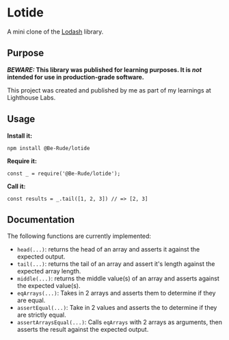 # Lotide

A mini clone of the [Lodash](https://lodash.com) library.

## Purpose

**_BEWARE:_ This library was published for learning purposes. It is _not_ intended for use in production-grade software.**

This project was created and published by me as part of my learnings at Lighthouse Labs. 

## Usage

**Install it:**

`npm install @Be-Rude/lotide`

**Require it:**

`const _ = require('@Be-Rude/lotide');`

**Call it:**

`const results = _.tail([1, 2, 3]) // => [2, 3]`

## Documentation

The following functions are currently implemented:

* `head(...)`: returns the head of an array and asserts it against the expected output.
* `tail(...)`: returns the tail of an array and assert it's length against the expected array length.
* `middle(...)`: returns the middle value(s) of an array and asserts against the expected value(s).
* `eqArrays(...)`: Takes in 2 arrays and asserts them to determine if they are equal.
* `assertEqual(...)`: Take in 2 values and asserts the to determine if they are strictly equal.
* `assertArraysEqual(...)`: Calls `eqArrays` with 2 arrays as arguments, then asserts the result against the expected output.